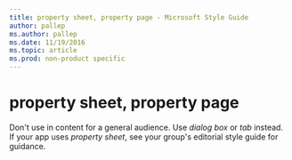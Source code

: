 ```yaml
---
title: property sheet, property page - Microsoft Style Guide
author: pallep
ms.author: pallep
ms.date: 11/19/2016
ms.topic: article
ms.prod: non-product specific
---
```


# property sheet, property page

Don't use in content for a general audience. Use *dialog box* or *tab* instead. If your app uses *property sheet*, see your group's editorial style guide for guidance.
